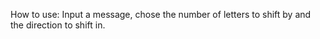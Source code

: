 How to use: Input a message, chose the number of letters to shift by and the direction to shift in.
